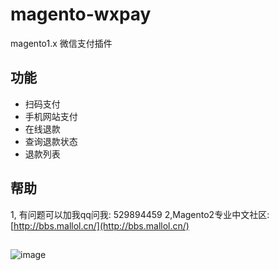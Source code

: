 # magento-wxpay
magento1.x 微信支付插件

## 功能
  * 扫码支付
  * 手机网站支付
  * 在线退款
  * 查询退款状态
  * 退款列表
  
## 帮助
  1, 有问题可以加我qq问我: 529894459
  2,Magento2专业中文社区: [http://bbs.mallol.cn/](http://bbs.mallol.cn/)

##
![image](https://github.com/zouhongzhao/magento-wxpay/blob/master/wxpay.gif)
